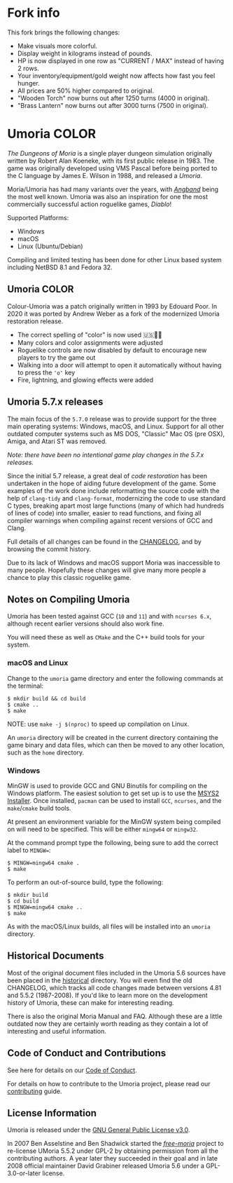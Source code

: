 # Fork info

This fork brings the following changes:
- Make visuals more colorful.
- Display weight in kilograms instead of pounds.
- HP is now displayed in one row as "CURRENT / MAX" instead of having 2 rows.
- Your inventory/equipment/gold weight now affects how fast you feel hunger.
- All prices are 50% higher compared to original.
- "Wooden Torch" now burns out after 1250 turns (4000 in original).
- "Brass Lantern" now burns out after 3000 turns (7500 in original).

# Umoria COLOR

_The Dungeons of Moria_ is a single player dungeon simulation originally
written by Robert Alan Koeneke, with its first public release in 1983.
The game was originally developed using VMS Pascal before being ported to the
C language by James E. Wilson in 1988, and released a _Umoria_.

Moria/Umoria has had many variants over the years, with [_Angband_](http://rephial.org/)
being the most well known. Umoria was also an inspiration for one the most
commercially successful action roguelike games, _Diablo_!

Supported Platforms:

  - Windows
  - macOS
  - Linux (Ubuntu/Debian)

Compiling and limited testing has been done for other Linux based system
including NetBSD 8.1 and Fedora 32.


## Umoria COLOR

Colour-Umoria was a patch originally written in 1993 by Edouard Poor. In 2020
it was ported by Andrew Weber as a fork of the modernized Umoria restoration
release.

* The correct spelling of "color" is now used 🇺🇸🦅🗽
* Many colors and color assignments were adjusted
* Roguelike controls are now disabled by default to encourage new players to try the game out
* Walking into a door will attempt to open it automatically without having to press the `'o'` key
* Fire, lightning, and glowing effects were added

## Umoria 5.7.x releases

The main focus of the `5.7.0` release was to provide support for the three
main operating systems: Windows, macOS, and Linux. Support for all other
outdated computer systems such as MS DOS, "Classic" Mac OS (pre OSX), Amiga,
and Atari ST was removed.

_Note: there have been no intentional game play changes in the 5.7.x releases._

Since the initial 5.7 release, a great deal of _code restoration_ has been
undertaken in the hope of aiding future development of the game. Some examples
of the work done include reformatting the source code with the help of
`clang-tidy` and `clang-format`, modernizing the code to use standard C types,
breaking apart most large functions (many of which had hundreds of lines of code)
into smaller, easier to read functions, and fixing all compiler warnings when
compiling against recent versions of GCC and Clang.

Full details of all changes can be found in the [CHANGELOG](CHANGELOG.md), and
by browsing the commit history.

Due to its lack of Windows and macOS support Moria was inaccessible to many
people. Hopefully these changes will give many more people a chance to play
this classic roguelike game.


## Notes on Compiling Umoria

Umoria has been tested against GCC (`10` and `11`) and with `ncurses 6.x`,
although recent earlier versions should also work fine.

You will need these as well as `CMake` and the C++ build tools for your system.


### macOS and Linux

Change to the `umoria` game directory and enter the following commands at the
terminal:

    $ mkdir build && cd build
    $ cmake ..
    $ make

NOTE: use `make -j $(nproc)` to speed up compilation on Linux.

An `umoria` directory will be created in the current directory containing the
game binary and data files, which can then be moved to any other location, such
as the `home` directory.


### Windows

MinGW is used to provide GCC and GNU Binutils for compiling on the Windows platform.
The easiest solution to get set up is to use the [MSYS2 Installer](http://msys2.github.io/).
Once installed, `pacman` can be used to install `GCC`, `ncurses`, and the
`make`/`cmake` build tools.

At present an environment variable for the MinGW system being compiled on will
need to be specified. This will be either `mingw64` or `mingw32`.

At the command prompt type the following, being sure to add the correct label
to `MINGW=`:

    $ MINGW=mingw64 cmake .
    $ make

To perform an out-of-source build, type the following:

    $ mkdir build
    $ cd build
    $ MINGW=mingw64 cmake ..
    $ make

As with the macOS/Linux builds, all files will be installed into an `umoria` directory.


## Historical Documents

Most of the original document files included in the Umoria 5.6 sources have
been placed in the [historical](historical) directory. You will even find the
old CHANGELOG, which tracks all code changes made between versions 4.81 and
5.5.2 (1987-2008). If you'd like to learn more on the development history of
Umoria, these can make for interesting reading.

There is also the original Moria Manual and FAQ. Although these are a little
outdated now they are certainly worth reading as they contain a lot of
interesting and useful information.


## Code of Conduct and Contributions

See here for details on our [Code of Conduct](CODE_OF_CONDUCT.md).

For details on how to contribute to the Umoria project, please read our
[contributing](CONTRIBUTING.md) guide.


## License Information

Umoria is released under the [GNU General Public License v3.0](LICENSE).

In 2007 Ben Asselstine and Ben Shadwick started the
[_free-moria_](http://free-moria.sourceforge.net/) project to re-license
UMoria 5.5.2 under GPL-2 by obtaining permission from all the contributing
authors. A year later they succeeded in their goal and in late 2008 official
maintainer David Grabiner released Umoria 5.6 under a GPL-3.0-or-later license.

